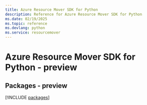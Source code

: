 ```yaml
---
title: Azure Resource Mover SDK for Python
description: Reference for Azure Resource Mover SDK for Python
ms.date: 02/19/2025
ms.topic: reference
ms.devlang: python
ms.service: resourcemover
---
```

# Azure Resource Mover SDK for Python - preview
## Packages - preview
[!INCLUDE [packages](resource-mover-index.md)]